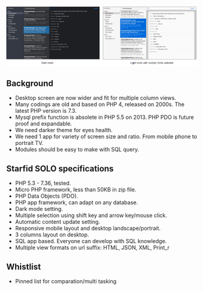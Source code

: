 ![Starfid Solo](https://raw.githubusercontent.com/starfid/solo/master/preview.png)

## Background
- Desktop screen are now wider and fit for multiple column views.
- Many codings are old and based on PHP 4, released on 2000s. The latest PHP version is 7.3.
- Mysql prefix function is absolete in PHP 5.5 on 2013. PHP PDO is future proof and expandable.
- We need darker theme for eyes health.
- We need 1 app for variety of screen size and ratio. From mobile phone to portrait TV.
- Modules should be easy to make with SQL query.


## Starfid SOLO specifications
- PHP 5.3 - 7.36, tested.
- Micro PHP framework, less than 50KB in zip file.
- PHP Data Objects (PDO).
- PHP app framework, can adapt on any database.
- Dark mode setting.
- Multiple selection using shift key and arrow key/mouse click.
- Automatic content update setting.
- Responsive mobile layout and desktop landscape/portrait.
- 3 columns layout on desktop.
- SQL app based. Everyone can develop with SQL knowledge.
- Multiple view formats on url suffix: HTML, JSON, XML, Print_r


## Whistlist
- Pinned list for comparation/multi tasking
